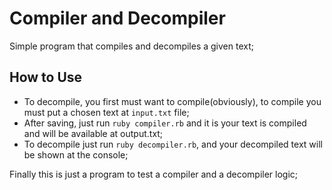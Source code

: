 # Compiler and Decompiler

Simple program that compiles and decompiles a given text;
## How to Use
- To decompile, you first must want to compile(obviously), to compile you must put a chosen text at ``input.txt`` file;
- After saving, just run ``ruby compiler.rb`` and it is your text is compiled and will be available at output.txt;
- To decompile just run ``ruby decompiler.rb``, and your decompiled text will be shown at the console;

Finally this is just a program to test a compiler and a decompiler logic; 
